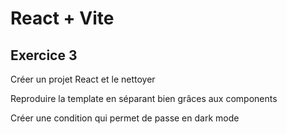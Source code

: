 # React + Vite

## Exercice 3

Créer un projet React et le nettoyer

Reproduire la template en séparant bien grâces aux components

Créer une condition qui permet de passe en dark mode